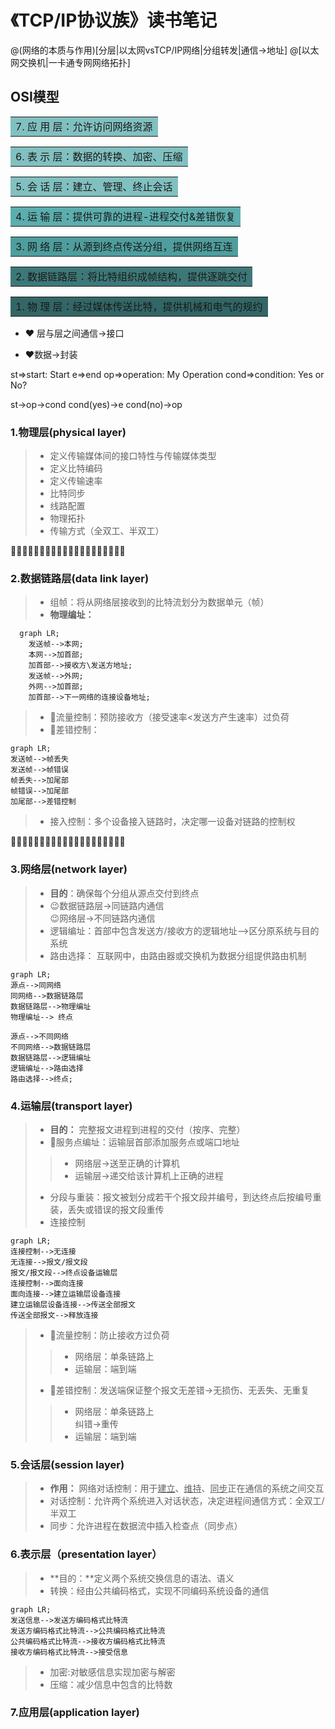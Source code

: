   # 《TCP/IP协议族》读书笔记
  @(网络的本质与作用)[分层|以太网vsTCP/IP网络|分组转发|通信->地址]
  @[以太网交换机|一卡通专网网络拓扑]
  

## OSI模型

<table width=500px><tr><td bgcolor=#81C0C0>
  7. 应  用  层：允许访问网络资源</td></tr></table>
<table width=500px><tr><td bgcolor=#81C0C0>
  6.  表 示 层：数据的转换、加密、压缩</td></tr></table>
<table width=500px><tr><td bgcolor=#81C0C0>
  5. 会 话 层：建立、管理、终止会话</td></tr></table>
<table width=500px><tr><td bgcolor=#5CADAD>
  4. 运 输 层：提供可靠的进程-进程交付&差错恢复</td></tr></table>
<table width=500px><tr><td bgcolor=#4F9D9D>
  3. 网 络 层：从源到终点传送分组，提供网络互连</td></tr></table>
<table width=500px><tr><td bgcolor=#3D7878>
   2. 数据链路层：将比特组织成帧结构，提供逐跳交付</td></tr></table>
<table width=500px><tr><td bgcolor=#336666>
  1. 物 理 层：经过媒体传送比特，提供机械和电气的规约</td></tr></table>


* :heart: 层与层之间通信->接口
- :heart:数据->封装


st=>start: Start
e=>end
op=>operation: My Operation
cond=>condition: Yes or No?

st->op->cond
cond(yes)->e
cond(no)->op


### 1\.物理层(physical layer)
>- 定义传输媒体间的接口特性与传输媒体类型
>- 定义比特编码
>- 定义传输速率
>- 比特同步
>- 线路配置
>- 物理拓扑
>- 传输方式（全双工、半双工）

:peach::peach::peach::peach::peach::peach::peach::peach::peach::peach::peach::peach::peach::peach::peach::peach::peach::peach::peach::peach:

### 2\.数据链路层(data link layer)

>- 组帧：将从网络层接收到的比特流划分为数据单元（帧）
>- **物理编址：** 
  ```mermaid
    graph LR;
      发送帧-->本网;
      本网-->加首部;
      加首部-->接收方\发送方地址;
      发送帧-->外网;
      外网-->加首部;
      加首部-->下一网络的连接设备地址;
  ```
>- :robot:流量控制：预防接收方（接受速率<发送方产生速率）过负荷
>- :robot:差错控制：
  ```mermaid
  graph LR;
  发送帧-->帧丢失
  发送帧-->帧错误
  帧丢失-->加尾部
  帧错误-->加尾部
  加尾部-->差错控制
  ```
>- 接入控制：多个设备接入链路时，决定哪一设备对链路的控制权

:peach::peach::peach::peach::peach::peach::peach::peach::peach::peach::peach::peach::peach::peach::peach::peach::peach::peach::peach::peach:

### 3\.网络层(network layer)
>- **目的**：确保每个分组从源点交付到终点
>- :wink:数据链路层->同链路内通信<br>
  :wink:网络层->不同链路内通信<br>
>- 逻辑编址：首部中包含发送方/接收方的逻辑地址-->区分原系统与目的系统
>- 路由选择： 互联网中，由路由器或交换机为数据分组提供路由机制
```mermaid
graph LR;
源点-->同网络
同网络-->数据链路层
数据链路层-->物理编址
物理编址--> 终点

源点-->不同网络
不同网络-->数据链路层
数据链路层-->逻辑编址
逻辑编址-->路由选择
路由选择-->终点;
```

### 4\.运输层(transport layer)
>- **目的：** 完整报文进程到进程的交付（按序、完整）
>- :robot:服务点编址：运输层首部添加服务点或端口地址
>>- 网络层->送至正确的计算机
>>- 运输层->递交给该计算机上正确的进程
>- 分段与重装：报文被划分成若干个报文段并编号，到达终点后按编号重装，丢失或错误的报文段重传
>- 连接控制
```mermaid 
graph LR;
连接控制-->无连接
无连接-->报文/报文段
报文/报文段-->终点设备运输层
连接控制-->面向连接
面向连接-->建立运输层设备连接
建立运输层设备连接-->传送全部报文
传送全部报文-->释放连接
```
>- :robot:流量控制：防止接收方过负荷
>>- 网络层：单条链路上
>>- 运输层：端到端
>- :robot:差错控制：发送端保证整个报文无差错->无损伤、无丢失、无重复
>>- 网络层：单条链路上<br>纠错->重传
>>- 运输层：端到端

### 5\.会话层(session layer)
>- **作用：** 网络对话控制：用于<u>建立</u>、<u>维持</u>、<u>同步</u>正在通信的系统之间交互
>- 对话控制：允许两个系统进入对话状态，决定进程间通信方式：全双工/半双工
>- 同步：允许进程在数据流中插入检查点（同步点）

### 6\.表示层（presentation layer）
>- **目的：**定义两个系统交换信息的语法、语义
>- 转换：经由公共编码格式，实现不同编码系统设备的通信
```mermaid 
graph LR;
发送信息-->发送方编码格式比特流
发送方编码格式比特流-->公共编码格式比特流
公共编码格式比特流-->接收方编码格式比特流
接收方编码格式比特流-->接受信息
```
>- 加密:对敏感信息实现加密与解密
>- 压缩：减少信息中包含的比特数

### 7\.应用层(application layer)

